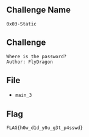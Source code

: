 ## Challenge Name
```
0x03-Static
```
## Challenge
```
Where is the password?  
Author: FlyDragon
```
## File
- `main_3`
## Flag
```
FLAG{h0w_d1d_y0u_g3t_p4sswd}
```
